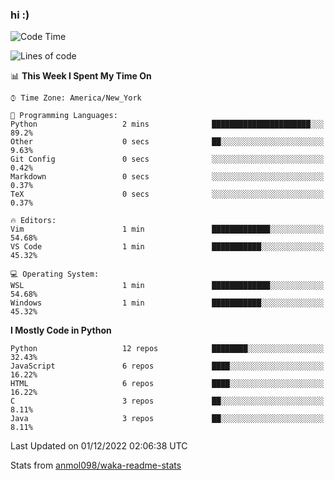 ### hi :)

<!--START_SECTION:waka-->
![Code Time](http://img.shields.io/badge/Code%20Time-948%20hrs%204%20mins-blue)

![Lines of code](https://img.shields.io/badge/From%20Hello%20World%20I%27ve%20Written-600%20Thousand%20lines%20of%20code-blue)

📊 **This Week I Spent My Time On** 

```text
⌚︎ Time Zone: America/New_York

💬 Programming Languages: 
Python                   2 mins              ██████████████████████░░░   89.2% 
Other                    0 secs              ██░░░░░░░░░░░░░░░░░░░░░░░   9.63% 
Git Config               0 secs              ░░░░░░░░░░░░░░░░░░░░░░░░░   0.42% 
Markdown                 0 secs              ░░░░░░░░░░░░░░░░░░░░░░░░░   0.37% 
TeX                      0 secs              ░░░░░░░░░░░░░░░░░░░░░░░░░   0.37%

🔥 Editors: 
Vim                      1 min               █████████████░░░░░░░░░░░░   54.68% 
VS Code                  1 min               ███████████░░░░░░░░░░░░░░   45.32%

💻 Operating System: 
WSL                      1 min               █████████████░░░░░░░░░░░░   54.68% 
Windows                  1 min               ███████████░░░░░░░░░░░░░░   45.32%

```

**I Mostly Code in Python** 

```text
Python                   12 repos            ████████░░░░░░░░░░░░░░░░░   32.43% 
JavaScript               6 repos             ████░░░░░░░░░░░░░░░░░░░░░   16.22% 
HTML                     6 repos             ████░░░░░░░░░░░░░░░░░░░░░   16.22% 
C                        3 repos             ██░░░░░░░░░░░░░░░░░░░░░░░   8.11% 
Java                     3 repos             ██░░░░░░░░░░░░░░░░░░░░░░░   8.11%

```



 Last Updated on 01/12/2022 02:06:38 UTC
<!--END_SECTION:waka-->

Stats from [anmol098/waka-readme-stats](https://github.com/anmol098/waka-readme-stats)